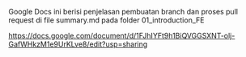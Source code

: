 Google Docs ini berisi penjelasan pembuatan branch dan proses pull request di file summary.md pada folder 01_introduction_FE

https://docs.google.com/document/d/1FJhIYFt9h1BiQVGGSXNT-olj-GafWHkzM1e9UrKLve8/edit?usp=sharing